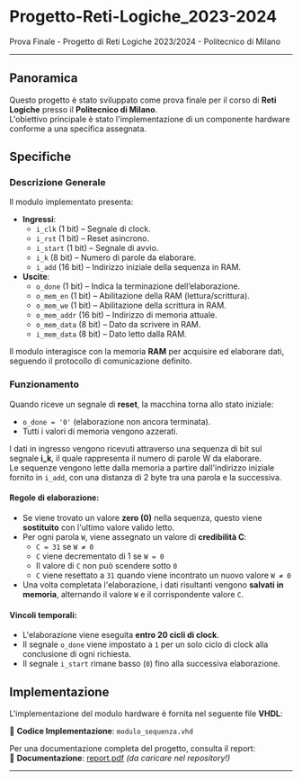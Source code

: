 # Progetto-Reti-Logiche_2023-2024
Prova Finale - Progetto di Reti Logiche 2023/2024 - Politecnico di Milano

---

## Panoramica

Questo progetto è stato sviluppato come prova finale per il corso di **Reti Logiche** presso il **Politecnico di Milano**.  
L'obiettivo principale è stato l'implementazione di un componente hardware conforme a una specifica assegnata.


## Specifiche

### Descrizione Generale

Il modulo implementato presenta:
- **Ingressi**:
  - `i_clk` (1 bit) – Segnale di clock.
  - `i_rst` (1 bit) – Reset asincrono.
  - `i_start` (1 bit) – Segnale di avvio.
  - `i_k` (8 bit) – Numero di parole da elaborare.
  - `i_add` (16 bit) – Indirizzo iniziale della sequenza in RAM.
- **Uscite**:
  - `o_done` (1 bit) – Indica la terminazione dell’elaborazione.
  - `o_mem_en` (1 bit) – Abilitazione della RAM (lettura/scrittura).
  - `o_mem_we` (1 bit) – Abilitazione della scrittura in RAM.
  - `o_mem_addr` (16 bit) – Indirizzo di memoria attuale.
  - `o_mem_data` (8 bit) – Dato da scrivere in RAM.
  - `i_mem_data` (8 bit) – Dato letto dalla RAM.

Il modulo interagisce con la memoria **RAM** per acquisire ed elaborare dati, seguendo il protocollo di comunicazione definito.


### Funzionamento

Quando riceve un segnale di **reset**, la macchina torna allo stato iniziale:
- `o_done = '0'` (elaborazione non ancora terminata).
- Tutti i valori di memoria vengono azzerati.

I dati in ingresso vengono ricevuti attraverso una sequenza di bit sul segnale **i_k**, il quale rappresenta il numero di parole W da elaborare.  
Le sequenze vengono lette dalla memoria a partire dall'indirizzo iniziale fornito in `i_add`, con una distanza di 2 byte tra una parola e la successiva.

#### Regole di elaborazione:
- Se viene trovato un valore **zero (0)** nella sequenza, questo viene **sostituito** con l'ultimo valore valido letto.
- Per ogni parola `W`, viene assegnato un valore di **credibilità C**:
  - `C = 31` se `W ≠ 0`
  - `C` viene decrementato di 1 se `W = 0`
  - Il valore di `C` non può scendere sotto `0`
  - `C` viene resettato a `31` quando viene incontrato un nuovo valore `W ≠ 0`
- Una volta completata l'elaborazione, i dati risultanti vengono **salvati in memoria**, alternando il valore `W` e il corrispondente valore `C`.

#### Vincoli temporali:
- L'elaborazione viene eseguita **entro 20 cicli di clock**.
- Il segnale `o_done` viene impostato a `1` per un solo ciclo di clock alla conclusione di ogni richiesta.
- Il segnale `i_start` rimane basso (`0`) fino alla successiva elaborazione.


## Implementazione

L'implementazione del modulo hardware è fornita nel seguente file **VHDL**:

📂 **Codice Implementazione**: `modulo_sequenza.vhd`

Per una documentazione completa del progetto, consulta il report:  
📄 **Documentazione**: [report.pdf](./report.pdf) *(da caricare nel repository!)*

---
